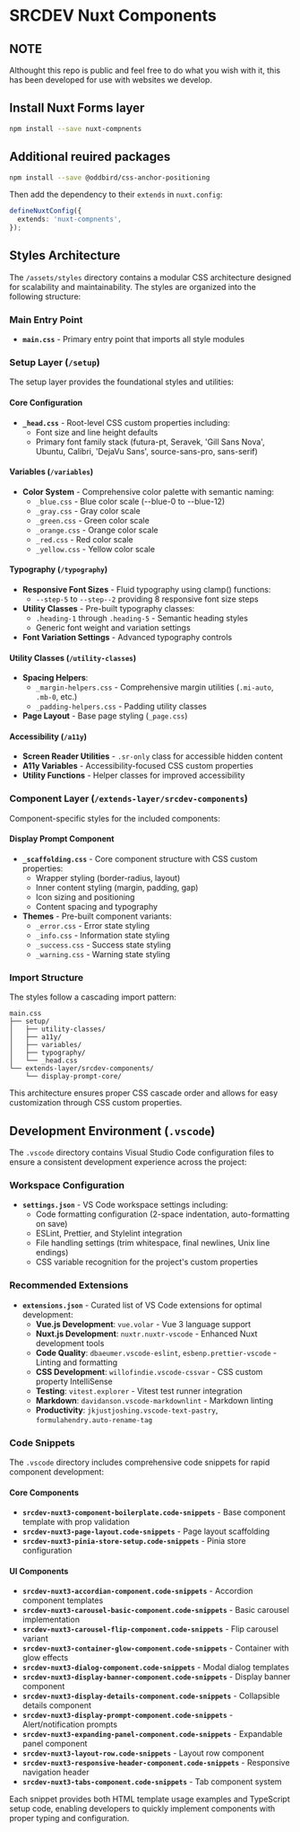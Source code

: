 # SRCDEV Nuxt Components

## NOTE

Althought this repo is public and feel free to do what you wish with it, this has been developed for use with websites we develop.

## Install Nuxt Forms layer

```bash
npm install --save nuxt-compnents
```

## Additional reuired packages

```bash
npm install --save @oddbird/css-anchor-positioning
```

Then add the dependency to their `extends` in `nuxt.config`:

```ts
defineNuxtConfig({
  extends: 'nuxt-compnents',
});
```

## Styles Architecture

The `/assets/styles` directory contains a modular CSS architecture designed for scalability and maintainability. The styles are organized into the following structure:

### Main Entry Point

- **`main.css`** - Primary entry point that imports all style modules

### Setup Layer (`/setup`)

The setup layer provides the foundational styles and utilities:

#### Core Configuration

- **`_head.css`** - Root-level CSS custom properties including:
  - Font size and line height defaults
  - Primary font family stack (futura-pt, Seravek, 'Gill Sans Nova', Ubuntu, Calibri, 'DejaVu Sans', source-sans-pro, sans-serif)

#### Variables (`/variables`)

- **Color System** - Comprehensive color palette with semantic naming:
  - `_blue.css` - Blue color scale (--blue-0 to --blue-12)
  - `_gray.css` - Gray color scale
  - `_green.css` - Green color scale
  - `_orange.css` - Orange color scale
  - `_red.css` - Red color scale
  - `_yellow.css` - Yellow color scale

#### Typography (`/typography`)

- **Responsive Font Sizes** - Fluid typography using clamp() functions:
  - `--step-5` to `--step--2` providing 8 responsive font size steps
- **Utility Classes** - Pre-built typography classes:
  - `.heading-1` through `.heading-5` - Semantic heading styles
  - Generic font weight and variation settings
- **Font Variation Settings** - Advanced typography controls

#### Utility Classes (`/utility-classes`)

- **Spacing Helpers**:
  - `_margin-helpers.css` - Comprehensive margin utilities (`.mi-auto`, `.mb-0`, etc.)
  - `_padding-helpers.css` - Padding utility classes
- **Page Layout** - Base page styling (`_page.css`)

#### Accessibility (`/a11y`)

- **Screen Reader Utilities** - `.sr-only` class for accessible hidden content
- **A11y Variables** - Accessibility-focused CSS custom properties
- **Utility Functions** - Helper classes for improved accessibility

### Component Layer (`/extends-layer/srcdev-components`)

Component-specific styles for the included components:

#### Display Prompt Component

- **`_scaffolding.css`** - Core component structure with CSS custom properties:
  - Wrapper styling (border-radius, layout)
  - Inner content styling (margin, padding, gap)
  - Icon sizing and positioning
  - Content spacing and typography
- **Themes** - Pre-built component variants:
  - `_error.css` - Error state styling
  - `_info.css` - Information state styling
  - `_success.css` - Success state styling
  - `_warning.css` - Warning state styling

### Import Structure

The styles follow a cascading import pattern:

```text
main.css
├── setup/
│   ├── utility-classes/
│   ├── a11y/
│   ├── variables/
│   ├── typography/
│   └── _head.css
└── extends-layer/srcdev-components/
    └── display-prompt-core/
```

This architecture ensures proper CSS cascade order and allows for easy customization through CSS custom properties.

## Development Environment (`.vscode`)

The `.vscode` directory contains Visual Studio Code configuration files to ensure a consistent development experience across the project:

### Workspace Configuration

- **`settings.json`** - VS Code workspace settings including:
  - Code formatting configuration (2-space indentation, auto-formatting on save)
  - ESLint, Prettier, and Stylelint integration
  - File handling settings (trim whitespace, final newlines, Unix line endings)
  - CSS variable recognition for the project's custom properties

### Recommended Extensions

- **`extensions.json`** - Curated list of VS Code extensions for optimal development:
  - **Vue.js Development**: `vue.volar` - Vue 3 language support
  - **Nuxt.js Development**: `nuxtr.nuxtr-vscode` - Enhanced Nuxt development tools
  - **Code Quality**: `dbaeumer.vscode-eslint`, `esbenp.prettier-vscode` - Linting and formatting
  - **CSS Development**: `willofindie.vscode-cssvar` - CSS custom property IntelliSense
  - **Testing**: `vitest.explorer` - Vitest test runner integration
  - **Markdown**: `davidanson.vscode-markdownlint` - Markdown linting
  - **Productivity**: `jkjustjoshing.vscode-text-pastry`, `formulahendry.auto-rename-tag`

### Code Snippets

The `.vscode` directory includes comprehensive code snippets for rapid component development:

#### Core Components

- **`srcdev-nuxt3-component-boilerplate.code-snippets`** - Base component template with prop validation
- **`srcdev-nuxt3-page-layout.code-snippets`** - Page layout scaffolding
- **`srcdev-nuxt3-pinia-store-setup.code-snippets`** - Pinia store configuration

#### UI Components

- **`srcdev-nuxt3-accordian-component.code-snippets`** - Accordion component templates
- **`srcdev-nuxt3-carousel-basic-component.code-snippets`** - Basic carousel implementation
- **`srcdev-nuxt3-carousel-flip-component.code-snippets`** - Flip carousel variant
- **`srcdev-nuxt3-container-glow-component.code-snippets`** - Container with glow effects
- **`srcdev-nuxt3-dialog-component.code-snippets`** - Modal dialog templates
- **`srcdev-nuxt3-display-banner-component.code-snippets`** - Display banner component
- **`srcdev-nuxt3-display-details-component.code-snippets`** - Collapsible details component
- **`srcdev-nuxt3-display-prompt-component.code-snippets`** - Alert/notification prompts
- **`srcdev-nuxt3-expanding-panel-component.code-snippets`** - Expandable panel component
- **`srcdev-nuxt3-layout-row.code-snippets`** - Layout row component
- **`srcdev-nuxt3-responsive-header-component.code-snippets`** - Responsive navigation header
- **`srcdev-nuxt3-tabs-component.code-snippets`** - Tab component system

Each snippet provides both HTML template usage examples and TypeScript setup code, enabling developers to quickly implement components with proper typing and configuration.
